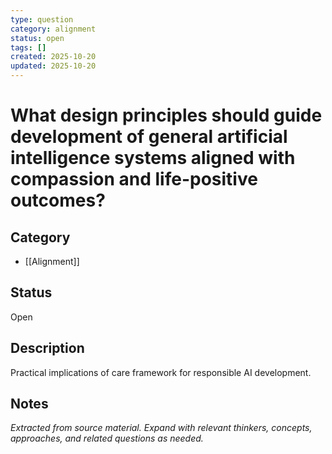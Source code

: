 ```yaml
---
type: question
category: alignment
status: open
tags: []
created: 2025-10-20
updated: 2025-10-20
---
```


# What design principles should guide development of general artificial intelligence systems aligned with compassion and life-positive outcomes?

## Category

- [[Alignment]]

## Status

Open

## Description

Practical implications of care framework for responsible AI development.

## Notes

*Extracted from source material. Expand with relevant thinkers, concepts, approaches, and related questions as needed.*
